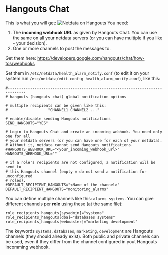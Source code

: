 # Hangouts Chat

This is what you will get:
![Netdata on Hangouts](https://imgur.com/a/FVlZ3F0)
You need:

1. The **incoming webhook URL** as given by Hangouts Chat. You can use the same on all your netdata servers (or you can have multiple if you like - your decision).
2. One or more channels to post the messages to.

Get them here: https://developers.google.com/hangouts/chat/how-tos/webhooks

Set them in `/etc/netdata/health_alarm_notify.conf` (to edit it on your system run `/etc/netdata/edit-config health_alarm_notify.conf`), like this:

```
#------------------------------------------------------------------------------
# hangouts (hangouts chat) global notification options

# multiple recipients can be given like this:
#                  "CHANNEL1 CHANNEL2 ..."

# enable/disable sending Hangouts notifications
SEND_HANGOUTS="YES"

# Login to Hangouts Chat and create an incoming webhook. You need only one for all
# your netdata servers (or you can have one for each of your netdata).
# Without it, netdata cannot send Hangouts notifications.
#HANGOUTS_WEBHOOK_URL="<your_incoming_webhook_url>"
HANGOUTS_WEBHOOK_URL=""

# if a role's recipients are not configured, a notification will be send to
# this Hangouts channel (empty = do not send a notification for unconfigured
# roles).
#DEFAULT_RECIPIENT_HANGOUTS="<Name of the channel>"
DEFAULT_RECIPIENT_HANGOUTS="monitoring_alarms"

```

You can define multiple channels like this: `alarms systems`.
You can give different channels per **role** using these (at the same file):

```
role_recipients_hangouts[sysadmin]="systems"
role_recipients_hangouts[dba]="databases systems"
role_recipients_hangouts[webmaster]="marketing development"
```

The keywords `systems`, `databases`, `marketing`, `development` are Hangouts channels (they should already exist).
Both public and private channels can be used, even if they differ from the channel configured in yout Hangouts incomming webhook.

